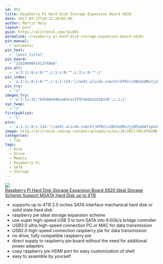 ```yaml
---
id: 891
title: Raspberry Pi Hard Disk Storage Expansion Board X820
date: 2017-09-17T10:22:28+01:00
author: Martin Maly
layout: post
guid: https://alitronik.com/?p=891
permalink: /raspberry-pi-hard-disk-storage-expansion-board-x820/
pin_manual:
  - automatic
pin_text:
  - '[post_title]'
pin_board:
  - "326300004191374864"
pin_alt:
  - 'a:3:{i:0;s:0:"";i:1;s:0:"";i:2;s:0:"";}'
pin_index:
  - 'a:3:{i:0;s:0:"";i:1;s:134:"//ae01.alicdn.com/kf/HTB1ln2Bb3oQMeJjy0Fpq6ATxpXa9/-font-b-CNIKESIN-b-font-font-b-Raspberry-b-font-Pi-Hard-Disk-font-b.jpg_220x220.jpg";i:2;s:98:"http://alitronik.com/wp-content/uploads/sites/18/2017/09/HTB1MBjqbYsTMeJjSszdq6AEupXa9-300x300.jpg";}'
pin_try:
  - "1"
images_try:
  - 'a:1:{s:32:"b4500e04bea64cec5f97ebdda1830336";i:1;}'
xyz_twap:
  - "1"
firstpublish:
  - "1"
pins:
  - 'a:1:{i:0;s:134:"//ae01.alicdn.com/kf/HTB1ln2Bb3oQMeJjy0Fpq6ATxpXa9/-font-b-CNIKESIN-b-font-font-b-Raspberry-b-font-Pi-Hard-Disk-font-b.jpg_220x220.jpg";}'
image: http://alitronik.com/wp-content/uploads/sites/18/2017/09/HTB1MBjqbYsTMeJjSszdq6AEupXa9.jpg
categories:
  - Tip
tags:
  - Disk
  - Drive
  - Memory
  - Raspberry Pi
  - SATA
  - Storage
---
```

<a href="http://s.click.aliexpress.com/e/jYf272N" target="_parent"><img src="//ae01.alicdn.com/kf/HTB1ln2Bb3oQMeJjy0Fpq6ATxpXa9/-font-b-CNIKESIN-b-font-font-b-Raspberry-b-font-Pi-Hard-Disk-font-b.jpg_220x220.jpg" /><span style="display: block;">Raspberry Pi Hard Disk Storage Expansion Board X820 Ideal Storage Scheme Support MSATA Hard Disk up to 4TB</span></a>

  * supports up to 4TB 2.5 inches SATA interface mechanical hard disk or solid state hard disk
  * raspberry pie ideal storage expansion scheme
  * use super high-speed USB 3 to turn SATA into 6.0Gb/s bridge controller
  * USB3.0 ultra high-speed connection PC or MAC for data transmission
  * USB2.0 high-speed connection raspberry pie for data transmission
  * no drive, fully compatible raspberry pie
  * direct supply to raspberry pie board without the need for additional power adapters
  * copy raspberry pie HDMI port for easy customization of shell
  * easy to assemble by yourself